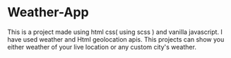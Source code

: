 # Weather-App
This is a project made using html css( using scss ) and vanilla javascript. 
I have used weather and Html geolocation apis.
This projects can show you either weather of your live location  or any custom city's weather.

